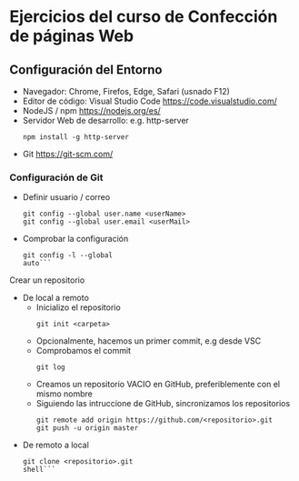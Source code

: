# Ejercicios del curso de Confección de páginas Web #

## Configuración del Entorno ##

- Navegador: Chrome, Firefos, Edge, Safari (usnado F12)
- Editor de código: Visual Studio Code
    <https://code.visualstudio.com/>
- NodeJS / npm
    <https://nodejs.org/es/>
- Servidor Web de desarrollo: e.g. http-server
    ```shell
    npm install -g http-server
    ```
- Git
    <https://git-scm.com/>

### Configuración de Git ###
- Definir usuario / correo
    ```shell
    git config --global user.name <userName>
    git config --global user.email <userMail>
    ```
- Comprobar la configuración
    ```shell
    git config -l --global
    auto```

Crear un repositorio
- De local a remoto
    - Inicializo el repositorio
        ```shell    
        git init <carpeta>
        ```
    - Opcionalmente, hacemos un primer commit, e.g desde VSC
    - Comprobamos el commit
        ```shell 
        git log
        ```
     - Creamos un repositorio VACIO en GitHub, preferiblemente con el mismo nombre   
     - Siguiendo las intruccione de GitHub, sincronizamos los repositorios
        ```shell
        git remote add origin https://github.com/<repositorio>.git
        git push -u origin master
        ```
- De remoto a local
    ```shell
    git clone <repositorio>.git
    shell```